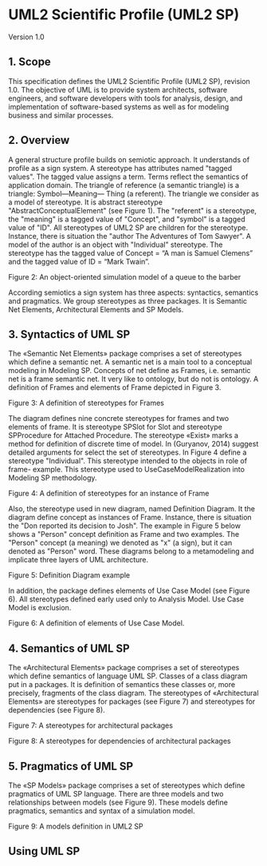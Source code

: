 # UML2 Scientific Profile (UML2 SP)
Version 1.0

## 1. Scope
This specification defines the UML2 Scientific Profile (UML2 SP), revision 1.0. The objective of UML is to provide
system architects, software engineers, and software developers with tools for analysis, design, and implementation of
software-based systems as well as for modeling business and similar processes.

## 2. Overview
A general structure profile builds on semiotic approach. It understands of profile as a sign system. A stereotype has attributes named "tagged values". The tagged value assigns a term. Terms reflect the semantics of application domain. The triangle of reference (a semantic triangle) is a triangle: Symbol—Meaning— Thing (a referent). The triangle we consider as a model of stereotype. It is abstract stereotype "AbstractConceptualElement" (see Figure 1). The "referent" is a stereotype, the "meaning" is a tagged value of "Concept", and "symbol" is a tagged value of "ID". All stereotypes of UML2 SP are children for the stereotype. Instance, there is situation the "author The Adventures of Tom Sawyer". A model of the author is an object with "Individual" stereotype. The stereotype has the tagged value of Concept = “A man is Samuel Clemens” and the tagged value of ID = “Mark Twain”.

 
Figure 2: An object-oriented simulation model of a queue to the barber

According semiotics a sign system has three aspects: syntactics, semantics and pragmatics. We group stereotypes as three packages. It is Semantic Net Elements, Architectural Elements and SP Models.

## 3.	Syntactics of UML SP
The «Semantic Net Elements» package comprises a set of stereotypes which define a semantic net. A semantic net is a main tool to a conceptual modeling in Modeling SP. Concepts of net define as Frames, i.e. semantic net is a frame semantic net. It very like to ontology, but do not is ontology. A definition of Frames and elements of Frame depicted in Figure 3.
 

Figure 3: A definition of stereotypes for Frames

The diagram defines nine concrete stereotypes for frames and two elements of frame. It is stereotype SPSlot for Slot and stereotype SPProcedure for Attached Procedure. The stereotype «Exist» marks a method for definition of discrete time of model.  In (Guryanov, 2014) suggest detailed arguments for select the set of stereotypes.
In Figure 4 define a stereotype "Individual". This stereotype intended to the objects in role of frame- example. This stereotype used to UseCaseModelRealization into Modeling SP methodology.

 

Figure 4: A definition of stereotypes for an instance of Frame

Also, the stereotype used in new diagram, named Definition Diagram. It the diagram define concept as instances of Frame. Instance, there is situation the "Don reported its decision to Josh". The example in Figure 5 below shows a "Person" concept definition as Frame and two examples. The "Person" concept (a meaning) we denoted as "x" (a sign), but it can denoted as "Person" word. These diagrams belong to a metamodeling and implicate three layers of UML architecture.

 
Figure 5: Definition Diagram example

In addition, the package defines elements of Use Case Model (see Figure 6). All stereotypes defined early used only to Analysis Model. Use Case Model is exclusion.
 
Figure 6: A definition of elements of Use Case Model.


## 4.	Semantics of UML SP
The «Architectural Elements» package comprises a set of stereotypes which define semantics of language UML SP. Classes of a class diagram put in a packages. It is definition of semantics these classes or, more precisely, fragments of the class diagram. The stereotypes of «Architectural Elements» are stereotypes for packages (see Figure 7) and stereotypes for dependencies (see Figure 8).

 
Figure 7: A stereotypes for architectural packages



 
Figure 8: A stereotypes for dependencies of architectural packages

## 5.	Pragmatics of UML SP
The «SP Models» package comprises a set of stereotypes which define pragmatics of UML SP language. There are three models and two relationships between models (see Figure 9). These models define pragmatics, semantics and syntax of a simulation model.

 
Figure 9: A models definition in UML2 SP


## Using UML SP
